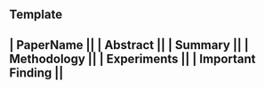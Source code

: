 Template
--------------------
| PaperName ||
| Abstract ||
| Summary ||
| Methodology ||
| Experiments ||
| Important Finding ||
---------------------
